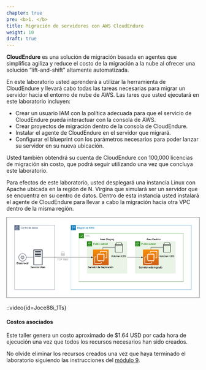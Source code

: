 ```yaml
---
chapter: true
pre: <b>1. </b>
title: Migración de servidores con AWS CloudEndure
weight: 10
draft: true
---
```

**CloudEndure** es una solución de migración basada en agentes que simplifica agiliza y reduce el costo de la migración a la nube al ofrecer una solución “lift-and-shift” altamente automatizada.

En este laboratorio usted aprenderá a utilizar la herramienta de CloudEndure y llevará cabo todas las tareas necesarias para migrar un servidor hacia el entorno de nube de AWS. Las tares que usted ejecutará en este laboratorio incluyen:

- Crear un usuario IAM con la política adecuada para que el servicio de CloudEndure pueda interactuar con la consola de AWS.
- Crear proyectos de migración dentro de la consola de CloudEndure.
- Instalar el agente de CloudEndure en el servidor que migrará.
- Configurar el blueprint con los parámetros necesarios para poder lanzar su servidor en su nueva ubicación.

Usted también obtendrá su cuenta de CloudEndure con 100,000 licencias de migración sin costo, que podrá seguir utilizando una vez que concluya este laboratorio.

Para efectos de este laboratorio, usted desplegará una instancia Linux con Apache ubicada en la región de N. Virgina que simulará ser un servidor que se encuentra en su centro de datos.
Dentro de esta instancia usted instalará el agente de CloudEndure para llevar a cabo la migración hacia otra VPC dentro de la misma región.

![Architecture Diagram](/static/images/ce/diagrama.png)

::video{id=Joce88i_1Ts}

#### Costos asociados

Este taller genera un costo aproximado de $1.64 USD por cada hora de ejecución una vez que todos los recursos necesarios han sido creados.

No olvide eliminar los recursos creados una vez que haya terminado el laboratorio siguiendo las instrucciones del [módulo 9](/10_cloudendure/90_eliminar).